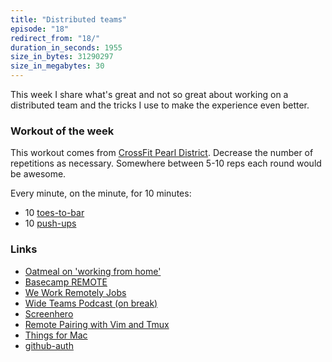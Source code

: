 ```yaml
---
title: "Distributed teams"
episode: "18"
redirect_from: "18/"
duration_in_seconds: 1955
size_in_bytes: 31290297
size_in_megabytes: 30
---
```


This week I share what's great and not so great about working on a distributed team and the tricks I use to make the experience even better.

### Workout of the week

This workout comes from [CrossFit Pearl District](http://crossfitpd.com/2014/11/11-21-14-wod/). Decrease the number of repetitions as necessary. Somewhere between 5-10 reps each round would be awesome.

Every minute, on the minute, for 10 minutes:

- 10 [toes-to-bar](https://www.youtube.com/watch?v=IJZpz5C1dAA)
- 10 [push-ups](https://www.youtube.com/watch?v=M1IfJmVjKW0)

### Links

- [Oatmeal on 'working from home'](http://theoatmeal.com/comics/working_home)
- [Basecamp REMOTE](http://37signals.com/remote)
- [We Work Remotely Jobs](https://weworkremotely.com)
- [Wide Teams Podcast (on break)](http://www.wideteams.com/category/podcast)
- [Screenhero](https://screenhero.com)
- [Remote Pairing with Vim and Tmux](http://youtu.be/9jzWDr24UHQ?t=30m53s)
- [Things for Mac](https://culturedcode.com/things)
- [github-auth](https://github.com/chrishunt/github-auth)
